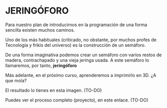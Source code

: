 # **JERINGÓFORO**

Para nuestro plan de introducirnos en la programación de una forma sencilla existen muchos caminos.  

Uno de los más habituales (criticado, no obstante, por muchos profes de Tecnología y frikis del universo) es la construcción de un semáforo.  

De una forma imaginativa podemos crear un semáforo con varios restos de madera, contrachapado y una vieja jeringa usada. A este semáforo lo llamaremos, por tanto, **jeringóforo**

Más adelante, en el próximo curso, aprenderemos a imprimirlo en 3D. ¿A que mola?

El resultado lo tienes en esta imagen. (TO-DO)  

Puedes ver el proceso completo (proyecto), en este enlace. (TO-DO)
